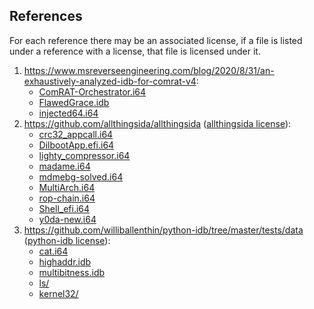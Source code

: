 ## References

For each reference there may be an associated license, if a file is listed under a reference with a license, that file is licensed under it.

1. https://www.msreverseengineering.com/blog/2020/8/31/an-exhaustively-analyzed-idb-for-comrat-v4:
   - [ComRAT-Orchestrator.i64](ComRAT-Orchestrator.i64)
   - [FlawedGrace.idb](FlawedGrace.idb)
   - [injected64.i64](injected64.i64)
2. https://github.com/allthingsida/allthingsida ([allthingsida license]):
   - [crc32_appcall.i64](crc32_appcall.i64)
   - [DilbootApp.efi.i64](DilbootApp.efi.i64)
   - [lighty_compressor.i64](lighty_compressor.i64)
   - [madame.i64](madame.i64)
   - [mdmebg-solved.i64](mdmebg-solved.i64)
   - [MultiArch.i64](MultiArch.i64)
   - [rop-chain.i64](rop-chain.i64)
   - [Shell_efi.i64](Shell_efi.i64)
   - [y0da-new.i64](y0da-new.i64)
3. https://github.com/williballenthin/python-idb/tree/master/tests/data ([python-idb license]):
   - [cat.i64](cat.i64)
   - [highaddr.idb](highaddr.idb)
   - [multibitness.idb](multibitness.idb)
   - [ls/](ls/)
   - [kernel32/](kernel32/)

[allthingsida license]: https://github.com/allthingsida/allthingsida/blob/main/LICENSE
[python-idb license]: https://github.com/williballenthin/python-idb/blob/master/LICENSE.txt
